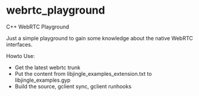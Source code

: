 webrtc_playground
=================

C++ WebRTC Playground

Just a simple playground to gain some knowledge about the native WebRTC interfaces.

Howto Use:

* Get the latest webrtc trunk 
* Put the content from libjingle_examples_extension.txt to libjingle_examples.gyp
* Build the source, gclient sync, gclient runhooks
